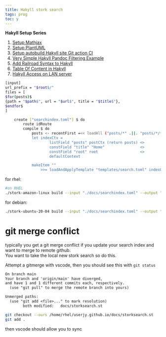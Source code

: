 ```yaml
---
title: Hakyll stork search
tags: prog
toc: y
---
```


**Hakyll Setup Series**  

1. [Setup Mathjax](2021-08-23-HakyllSetupMathjax.html)
2. [Setup PlantUML](2021-08-24-HakyllPlantUML2.html)
3. [Setup autobuild Hakyll site Git action CI](2021-06-28-HakyllGitAction.html)
4. [Very Simple Hakyll Pandoc Filtering Example](2021-08-23-PandocFiltering.html)
5. [Add Railroad Syntax to Hakyll](2021-10-01-RailroadSyntax.html)
6. [Table Of Content in Hakyll](2021-10-01-TableOfContent.html)
7. [Hakyll Access on LAN server](2021-11-07-HakyllAccessOnLAN.html)


```{.bash filename="template/search.toml"}
[input]
url_prefix = "$root$/"
files = [
$for(posts)$
{path = "$path$", url = "$url$", title = "$title$"},
$endfor$
]
```

```{.bash filename="site.hs"}
    create ["searchindex.toml"] $ do
        route idRoute
        compile $ do
            posts <- recentFirst =<< loadAll ("posts/*" .||. "posts/*/*.md" .||. "posts/*/*.markdown") 
            let indexCtx =
                    listField "posts" postCtx (return posts) <>
                    constField "title" "Home"                <>
                    constField "root" root                   <>
                    defaultContext

            makeItem ""
                >>= loadAndApplyTemplate "templates/search.toml" indexCtx
```

for rhel:

```bash
#on RHEL
./stork-amazon-linux build --input "./docs/searchindex.toml" --output "./docs/storksearch.st"
```

for debian:

```bash
./stork-ubuntu-20-04 build --input "./docs/searchindex.toml" --output "./docs/storksearch.st"  
```


# git merge conflict

typically you get a git merge conflict if you update your search index and want to merge to remote github.   
You want to take the local new stork search so do this.   

Attempt a gitmerge with vscode, then you should see this with `git status`  

```.txt
On branch main
Your branch and 'origin/main' have diverged,
and have 1 and 1 different commits each, respectively.
  (use "git pull" to merge the remote branch into yours)

Unmerged paths:
  (use "git add <file>..." to mark resolution)
        both modified:   docs/storksearch.st
```

```bash
git checkout --ours /home/rhel/userjy.github.io/docs/storksearch.st
git add .
```

then vscode should allow you to sync